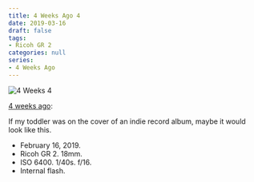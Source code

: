 ```yaml
---
title: 4 Weeks Ago 4
date: 2019-03-16
draft: false
tags: 
- Ricoh GR 2
categories: null
series: 
- 4 Weeks Ago
---
```

![4 Weeks 4](/posts/4weeks4.jpg)

[4 weeks ago](https://light-transmuter.netlify.com/posts/4weeks/):

If my toddler was on the cover of an indie record album, maybe it would look like this.

- February 16, 2019.
- Ricoh GR 2. 18mm.
- ISO 6400. 1/40s. f/16. 
- Internal flash.

